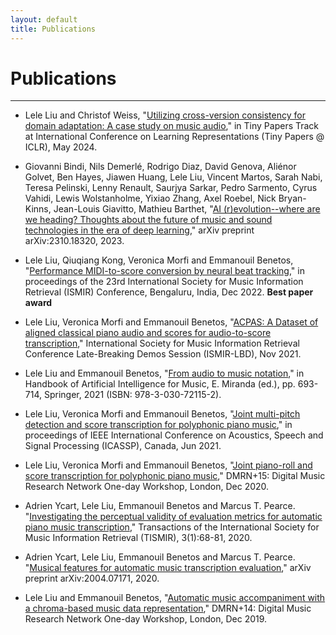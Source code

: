 ```yaml
---
layout: default
title: Publications
---
```


# Publications

---

- Lele Liu and Christof Weiss, "[Utilizing cross-version consistency for domain adaptation: A case study on music audio](https://openreview.net/forum?id=ZNg3YQQKWT)," in Tiny Papers Track at International Conference on Learning Representations (Tiny Papers @ ICLR), May 2024.

- Giovanni Bindi, Nils Demerlé, Rodrigo Diaz, David Genova, Aliénor Golvet, Ben Hayes, Jiawen Huang, Lele Liu, Vincent Martos, Sarah Nabi, Teresa Pelinski, Lenny Renault, Saurjya Sarkar, Pedro Sarmento, Cyrus Vahidi, Lewis Wolstanholme, Yixiao Zhang, Axel Roebel, Nick Bryan-Kinns, Jean-Louis Giavitto, Mathieu Barthet, "[AI (r)evolution--where are we heading? Thoughts about the future of music and sound technologies in the era of deep learning](https://arxiv.org/abs/2310.18320)," arXiv preprint arXiv:2310.18320, 2023.

- Lele Liu, Qiuqiang Kong, Veronica Morfi and Emmanouil Benetos, "[Performance MIDI-to-score conversion by neural beat tracking](https://www.turing.ac.uk/sites/default/files/2022-09/midi_quantisation_paper_ismir_2022_0.pdf)," in proceedings of the 23rd International Society for Music Information Retrieval (ISMIR) Conference, Bengaluru, India, Dec 2022. **Best paper award**

- Lele Liu, Veronica Morfi and Emmanouil Benetos, "[ACPAS: A Dataset of aligned classical piano audio and scores for audio-to-score transcription](https://archives.ismir.net/ismir2021/latebreaking/000013.pdf)," International Society for Music Information Retrieval Conference Late-Breaking Demos Session (ISMIR-LBD), Nov 2021.

- Lele Liu and Emmanouil Benetos, "[From audio to music notation](https://link.springer.com/chapter/10.1007/978-3-030-72116-9_24)," in Handbook of Artificial Intelligence for Music, E. Miranda (ed.), pp. 693-714, Springer, 2021 (ISBN: 978-3-030-72115-2).

- Lele Liu, Veronica Morfi and Emmanouil Benetos, "[Joint multi-pitch detection and score transcription for polyphonic piano music](https://ieeexplore.ieee.org/document/9413601)," in proceedings of IEEE International Conference on Acoustics, Speech and Signal Processing (ICASSP), Canada, Jun 2021.

- Lele Liu, Veronica Morfi and Emmanouil Benetos, "[Joint piano-roll and score transcription for polyphonic piano music](https://qmro.qmul.ac.uk/xmlui/bitstream/handle/123456789/70433/Liu%20Joint%20Piano-roll%20and%202020%20Published.pdf?sequence=2)," DMRN+15: Digital Music Research Network One-day Workshop, London, Dec 2020.

- Adrien Ycart, Lele Liu, Emmanouil Benetos and Marcus T. Pearce. "[Investigating the perceptual validity of evaluation metrics for automatic piano music transcription](https://transactions.ismir.net/articles/10.5334/tismir.57)," Transactions of the International Society for Music Information Retrieval (TISMIR), 3(1):68-81, 2020.

- Adrien Ycart, Lele Liu, Emmanouil Benetos and Marcus T. Pearce. "[Musical features for automatic music transcription evaluation](https://arxiv.org/abs/2004.07171)," arXiv preprint arXiv:2004.07171, 2020.

- Lele Liu and Emmanouil Benetos, "[Automatic music accompaniment with a chroma-based music data representation](https://qmro.qmul.ac.uk/xmlui/bitstream/handle/123456789/62518/Liu%20Automatic%20Music%20Accompaniment%202019%20Accepted.pdf?sequence=2)," DMRN+14: Digital Music Research Network One-day Workshop, London, Dec 2019.

